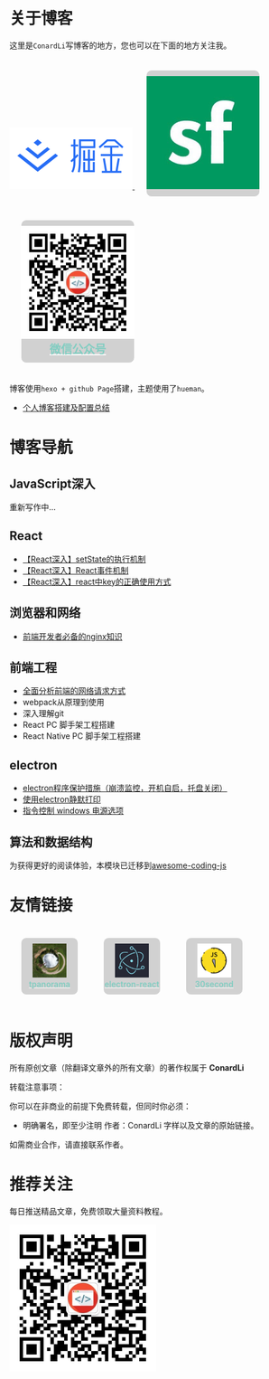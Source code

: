 # 关于博客

这里是`ConardLi`写博客的地方，您也可以在下面的地方关注我。

<a href="https://juejin.im/user/5bea27965188250edf4ad8b7" >
  <img src="./img/juejin.png"  width:"150px" height:"150px" />
</a>

<a href="https://segmentfault.com/u/conardli" class="item" >
  <img src="./img/segmentfault.jpg" width:"150px" height:"150px" />
</a>

<a href="https://mp.weixin.qq.com/s/dYZEHTgqvxGV7mL99JuxRQ" class="item" >
  <img src="./img/gongzhonghao.png" width:"150"  height:"150" />
  <span class="title">
     微信公众号
  </span>
</a>



博客使用`hexo + github Page`搭建，主题使用了`hueman`。

- [个人博客搭建及配置总结](#)


# 博客导航


## JavaScript深入

重新写作中...

## React
- [【React深入】setState的执行机制](https://www.lisq.xyz/2019/03/06/%E3%80%90React%E6%B7%B1%E5%85%A5%E3%80%91setState%E7%9A%84%E6%89%A7%E8%A1%8C%E6%9C%BA%E5%88%B6/)
- [【React深入】React事件机制](https://www.lisq.xyz/2019/03/06/%E3%80%90React%E6%B7%B1%E5%85%A5%E3%80%91setState%E7%9A%84%E6%89%A7%E8%A1%8C%E6%9C%BA%E5%88%B6/)
- [【React深入】react中key的正确使用方式](https://www.lisq.xyz/2018/11/27/react%E4%B8%ADkey%E7%9A%84%E6%AD%A3%E7%A1%AE%E4%BD%BF%E7%94%A8%E6%96%B9%E5%BC%8F/)

## 浏览器和网络

- [前端开发者必备的nginx知识]()

## 前端工程

- [全面分析前端的网络请求方式]()
- webpack从原理到使用
- 深入理解git
- React PC 脚手架工程搭建
- React Native PC 脚手架工程搭建


## electron

- [electron程序保护措施（崩溃监控，开机自启，托盘关闭）](https://www.lisq.xyz/2018/11/07/electron%E7%A8%8B%E5%BA%8F%E4%BF%9D%E6%8A%A4%E6%8E%AA%E6%96%BD%EF%BC%88%E5%B4%A9%E6%BA%83%E7%9B%91%E6%8E%A7%EF%BC%8C%E5%BC%80%E6%9C%BA%E8%87%AA%E5%90%AF%EF%BC%8C%E6%89%98%E7%9B%98%E5%85%B3%E9%97%AD%EF%BC%89/)
- [使用electron静默打印](https://www.lisq.xyz/2018/11/01/%E4%BD%BF%E7%94%A8electron%E9%9D%99%E9%BB%98%E6%89%93%E5%8D%B0/)
- [指令控制 windows 电源选项](https://www.lisq.xyz/2018/12/17/%E6%8C%87%E4%BB%A4%E6%8E%A7%E5%88%B6-windows-%E7%94%B5%E6%BA%90%E9%80%89%E9%A1%B9/)


## 算法和数据结构

为获得更好的阅读体验，本模块已迁移到[awesome-coding-js](https://github.com/ConardLi/awesome-coding-js)



# 友情链接

<a href="https://github.com/ConardLi/tpanorama" class="item item2" >
  <img src="./img/tpanorama.jpg" class="icon icon2" />
  <span class="title title2">
     tpanorama
  </span>
</a>

<a href="https://github.com/ConardLi/electron-react" class="item item2" >
  <img src="./img/electron.png" class="icon icon2" />
  <span class="title title2">
     electron-react
  </span>
</a>

<a href="https://github.com/ConardLi/30-seconds-of-code-Zh-CN" class="item item2" >
  <img src="./img/30second.png" class="icon icon2" />
  <span class="title title2">
     30second
  </span>
</a>




# 版权声明

所有原创文章（除翻译文章外的所有文章）的著作权属于 **ConardLi**

转载注意事项：

你可以在非商业的前提下免费转载，但同时你必须：

- 明确署名，即至少注明 作者：ConardLi 字样以及文章的原始链接。

如需商业合作，请直接联系作者。

# 推荐关注

每日推送精品文章，免费领取大量资料教程。

 <img src="./img/gongzhonghao.png" class="bottomIcon" />



<style>
  
.item {text-align: center;font-size: 14px;width: 200px;color: white;font-weight: 600;border: 1px solid white;border-radius: 10px;padding: 10px 0px;display: inline-block;margin: 20px;transition: box-shadow 0.5s, background-color 0.5s;background-color: rgba(63, 63, 63, 0.233);
}
.icon {
  height: 160px;
  width: 160px;
  transition: transform 0.8s;
}

.title {
  display: block;
  font-size:20px;
  color:#81cdc1;
}

.item2 {
  width: 100px;
}
.icon2 {
  height: 60px;
  width: 60px;
  transition: transform 0.8s;
}

.title2 {
  display: block;
  font-size:14px;
}

.item:hover>.icon {
  transform: rotate(720deg);
}

.item:hover {
  box-shadow: 0 0 20px rgb(243, 255, 68);
  background-color: rgba(170, 169, 169, 0.233);
}

.bottomIcon{
    height: 260px;
   width: 260px;
}
</style>